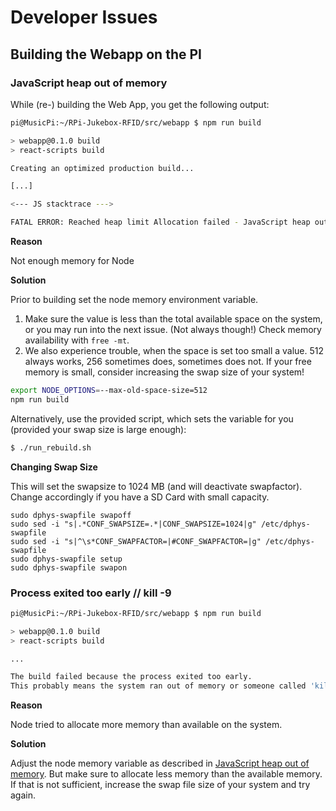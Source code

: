 # Developer Issues

## Building the Webapp on the PI

### JavaScript heap out of memory

While (re-) building the Web App, you get the following output:

``` {.bash emphasize-lines="12"}
pi@MusicPi:~/RPi-Jukebox-RFID/src/webapp $ npm run build

> webapp@0.1.0 build
> react-scripts build

Creating an optimized production build...

[...]

<--- JS stacktrace --->

FATAL ERROR: Reached heap limit Allocation failed - JavaScript heap out of memory
```

**Reason**

Not enough memory for Node

**Solution**

Prior to building set the node memory environment variable.

1. Make sure the value is less than the total available space on the
    system, or you may run into the next issue. (Not always though!)
    Check memory availability with `free -mt`.
2. We also experience trouble, when the space is set too small a
    value. 512 always works, 256 sometimes does, sometimes does not.
    If your free memory is small, consider increasing the swap size of
    your system!

``` bash
export NODE_OPTIONS=--max-old-space-size=512
npm run build
```

Alternatively, use the provided script, which sets the variable for you
(provided your swap size is large enough):

``` bash
$ ./run_rebuild.sh
```

**Changing Swap Size**

This will set the swapsize to 1024 MB (and will deactivate swapfactor). Change accordingly if you have a SD Card with small capacity.

```
sudo dphys-swapfile swapoff
sudo sed -i "s|.*CONF_SWAPSIZE=.*|CONF_SWAPSIZE=1024|g" /etc/dphys-swapfile 
sudo sed -i "s|^\s*CONF_SWAPFACTOR=|#CONF_SWAPFACTOR=|g" /etc/dphys-swapfile
sudo dphys-swapfile setup 
sudo dphys-swapfile swapon
```

### Process exited too early // kill -9

``` {.bash emphasize-lines="8,9"}
pi@MusicPi:~/RPi-Jukebox-RFID/src/webapp $ npm run build

> webapp@0.1.0 build
> react-scripts build

...

The build failed because the process exited too early.
This probably means the system ran out of memory or someone called 'kill -9' on the process.
```

**Reason**

Node tried to allocate more memory than available on the system.

**Solution**

Adjust the node memory variable as described in [JavaScript heap out of memory](#javascript-heap-out-of-memory). But make sure to allocate less memory than the available memory. If that is not sufficient, increase the swap file size of your
system and try again.

